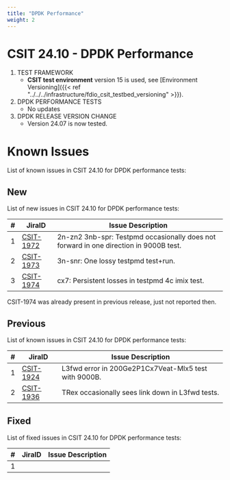 ```yaml
---
title: "DPDK Performance"
weight: 2
---
```


# CSIT 24.10 - DPDK Performance

1. TEST FRAMEWORK
   - **CSIT test environment** version 15 is used, see
     [Environment Versioning]({{< ref "../../../infrastructure/fdio_csit_testbed_versioning" >}}).
2. DPDK PERFORMANCE TESTS
   - No updates
3. DPDK RELEASE VERSION CHANGE
   - Version 24.07 is now tested.

# Known Issues

List of known issues in CSIT 24.10 for DPDK performance tests:

## New

List of new issues in CSIT 24.10 for DPDK performance tests:

**#** | **JiraID**                                       | **Issue Description**
------|--------------------------------------------------|--------------------------------------------------------------------------------------
  1   | [CSIT-1972](https://jira.fd.io/browse/CSIT-1972) | 2n-zn2 3nb-spr: Testpmd occasionally does not forward in one direction in 9000B test.
  2   | [CSIT-1973](https://jira.fd.io/browse/CSIT-1973) | 3n-snr: One lossy testpmd test+run.
  3   | [CSIT-1974](https://jira.fd.io/browse/CSIT-1974) | cx7: Persistent losses in testpmd 4c imix test.

CSIT-1974 was already present in previous release, just not reported then.

## Previous

List of known issues in CSIT 24.10 for DPDK performance tests:

**#** | **JiraID**                                       | **Issue Description**
------|--------------------------------------------------|-----------------------------------------------------
  1   | [CSIT-1924](https://jira.fd.io/browse/CSIT-1924) | L3fwd error in 200Ge2P1Cx7Veat-Mlx5 test with 9000B.
  2   | [CSIT-1936](https://jira.fd.io/browse/CSIT-1936) | TRex occasionally sees link down in L3fwd tests.

## Fixed

List of fixed issues in CSIT 24.10 for DPDK performance tests:

**#** | **JiraID**                                       | **Issue Description**
------|--------------------------------------------------|----------------------
 1    |                                                  |

